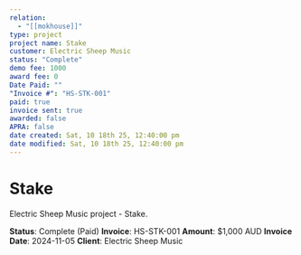 ```yaml
---
relation:
  - "[[mokhouse]]"
type: project
project name: Stake
customer: Electric Sheep Music
status: "Complete"
demo fee: 1000
award fee: 0
Date Paid: ""
"Invoice #": "HS-STK-001"
paid: true
invoice sent: true
awarded: false
APRA: false
date created: Sat, 10 18th 25, 12:40:00 pm
date modified: Sat, 10 18th 25, 12:40:00 pm
---
```


# Stake

Electric Sheep Music project - Stake.

**Status**: Complete (Paid)
**Invoice**: HS-STK-001
**Amount**: $1,000 AUD
**Invoice Date**: 2024-11-05
**Client**: Electric Sheep Music
